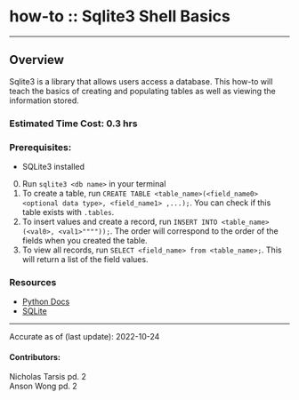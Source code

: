 # how-to :: Sqlite3 Shell Basics
---
## Overview
Sqlite3 is a library that allows users access a database. This how-to will teach the basics of creating and populating tables as well as viewing the information stored.

### Estimated Time Cost: 0.3 hrs

### Prerequisites:

- SQLite3 installed

0. Run `sqlite3 <db name>` in your terminal
1. To create a table, run `CREATE TABLE <table_name>(<field_name0> <optional data type>, <field_name1> ,...);`. You can check if this table exists with `.tables`.
3. To insert values and create a record, run `INSERT INTO <table_name>(<val0>, <val1>""""));`. The order will correspond to the order of the fields when you created the table.
4. To view all records, run `SELECT <field_name> from <table_name>;`. This will return a list of the field values.


### Resources
* [Python Docs](https://docs.python.org/3/library/sqlite3.html)
* [SQLite](https://www.sqlite.org)

---

Accurate as of (last update): 2022-10-24

#### Contributors:  
Nicholas Tarsis pd. 2  
Anson Wong pd. 2  
